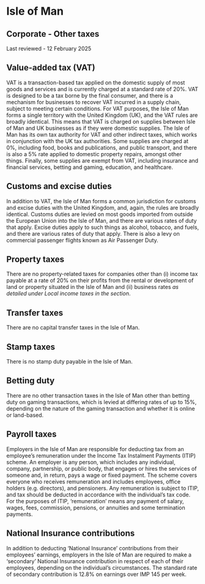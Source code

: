 # Isle of Man
## Corporate - Other taxes
Last reviewed - 12 February 2025
## Value-added tax (VAT)
VAT is a transaction-based tax applied on the domestic supply of most goods and services and is currently charged at a standard rate of 20%. VAT is designed to be a tax borne by the final consumer, and there is a mechanism for businesses to recover VAT incurred in a supply chain, subject to meeting certain conditions.
For VAT purposes, the Isle of Man forms a single territory with the United Kingdom (UK), and the VAT rules are broadly identical. This means that VAT is charged on supplies between Isle of Man and UK businesses as if they were domestic supplies. The Isle of Man has its own tax authority for VAT and other indirect taxes, which works in conjunction with the UK tax authorities.
Some supplies are charged at 0%, including food, books and publications, and public transport, and there is also a 5% rate applied to domestic property repairs, amongst other things. Finally, some supplies are exempt from VAT, including insurance and financial services, betting and gaming, education, and healthcare.
## Customs and excise duties
In addition to VAT, the Isle of Man forms a common jurisdiction for customs and excise duties with the United Kingdom, and, again, the rules are broadly identical. Customs duties are levied on most goods imported from outside the European Union into the Isle of Man, and there are various rates of duty that apply. Excise duties apply to such things as alcohol, tobacco, and fuels, and there are various rates of duty that apply. There is also a levy on commercial passenger flights known as Air Passenger Duty.
## Property taxes
There are no property-related taxes for companies other than (i) income tax payable at a rate of 20% on their profits from the rental or development of land or property situated in the Isle of Man and (ii) business rates _as detailed under Local income taxes in the section_.
## Transfer taxes
There are no capital transfer taxes in the Isle of Man.
## Stamp taxes
There is no stamp duty payable in the Isle of Man.
## Betting duty
There are no other transaction taxes in the Isle of Man other than betting duty on gaming transactions, which is levied at differing rates of up to 15%, depending on the nature of the gaming transaction and whether it is online or land-based.
## Payroll taxes
Employers in the Isle of Man are responsible for deducting tax from an employee’s remuneration under the Income Tax Instalment Payments (ITIP) scheme. An employer is any person, which includes any individual, company, partnership, or public body, that engages or hires the services of someone and, in return, pays a wage or fixed payment.
The scheme covers everyone who receives remuneration and includes employees, office holders (e.g. directors), and pensioners. Any remuneration is subject to ITIP, and tax should be deducted in accordance with the individual’s tax code.
For the purposes of ITIP, ‘remuneration’ means any payment of salary, wages, fees, commission, pensions, or annuities and some termination payments.
## National Insurance contributions
In addition to deducting ‘National Insurance’ contributions from their employees’ earnings, employers in the Isle of Man are required to make a ‘secondary’ National Insurance contribution in respect of each of their employees, depending on the individual’s circumstances.
The standard rate of secondary contribution is 12.8% on earnings over IMP 145 per week.
